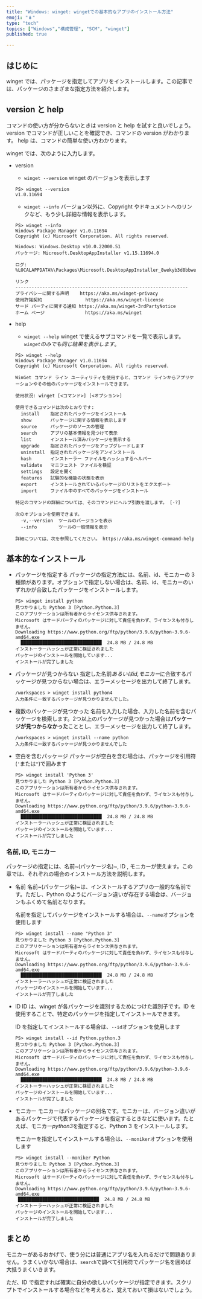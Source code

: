```yaml
---
title: "Windows: winget: wingetでの基本的なアプリのインストール方法"
emoji: "🪆"
type: "tech"
topics: ["Windows","構成管理", "SCM", "winget"]
published: true

---
```


## はじめに

winget では、パッケージを指定してアプリをインストールします。この記事では、パッケージのさまざまな指定方法を紹介します。

## version と help

コマンドの使い方が分からないときは version と help を試すと良いでしょう。
version でコマンドが正しいことを確認でき、コマンドの version がわかります。
help は、コマンドの簡単な使い方わかります。

winget では、次のように入力します。

- version
  - `winget --version`
     winget のバージョンを表示します

   ``` :PowerShell
   PS> winget --version
   v1.0.11694

   ```

  - `winget --info`
    バージョン以外に、Copyright やドキュメントへのリンクなど、もう少し詳細な情報を表示します。
  
   ``` :PowerShell
   PS> winget --info
   Windows Package Manager v1.0.11694
   Copyright (c) Microsoft Corporation. All rights reserved.
  
   Windows: Windows.Desktop v10.0.22000.51
   パッケージ: Microsoft.DesktopAppInstaller v1.15.11694.0
  
   ログ: %LOCALAPPDATA%\Packages\Microsoft.DesktopAppInstaller_8wekyb3d8bbwe\LocalState\DiagOutputDir
  
   リンク
   ----------------------------------------------------------------
   プライバシーに関する声明    https://aka.ms/winget-privacy
   使用許諾契約                https://aka.ms/winget-license
   サード パーティに関する通知 https://aka.ms/winget-3rdPartyNotice
   ホーム ページ               https://aka.ms/winget
  
   ```

- help
  - `winget --help`
    winget で使えるサブコマンドを一覧で表示します。*`winget`のみでも同じ結果を表示します*。
  
   ``` :PowerShell
   PS> winget --help
   Windows Package Manager v1.0.11694
   Copyright (c) Microsoft Corporation. All rights reserved.
   
   WinGet コマンド ライン ユーティリティを使用すると、コマンド ラインからアプリケーションやその他のパッケージをインストールできます。
   
   使用状況: winget [<コマンド>] [<オプション>]
   
   使用できるコマンドは次のとおりです:
     install    指定されたパッケージをインストール
     show       パッケージに関する情報を表示します
     source     パッケージのソースの管理
     search     アプリの基本情報を見つけて表示
     list       インストール済みパッケージを表示する
     upgrade    指定されたパッケージをアップグレードします
     uninstall  指定されたパッケージをアンインストール
     hash       インストーラー ファイルをハッシュするヘルパー
     validate   マニフェスト ファイルを検証
     settings   設定を開く
     features   試験的な機能の状態を表示
     export     インストールされているパッケージのリストをエクスポート
     import     ファイル中のすべてのパッケージをインストール
   
   特定のコマンドの詳細については、そのコマンドにヘルプ引数を渡します。 [-?]
   
   次のオプションを使用できます。
     -v,--version  ツールのバージョンを表示
     --info        ツールの一般情報を表示
   
   詳細については、次を参照してください。 https://aka.ms/winget-command-help
   
   ```

## 基本的なインストール

- パッケージを指定する
  パッケージの指定方法には、名前、id、モニカーの 3 種類があります。オプションで指定しない場合は、名前、id、モニカーのいずれかが合致したパッケージをインストールします。

   ``` :PowerShell
   PS> winget install python
   見つかりました Python 3 [Python.Python.3]
   このアプリケーションは所有者からライセンス供与されます。
   Microsoft はサードパーティのパッケージに対して責任を負わず、ライセンスも付与しません。
   Downloading https://www.python.org/ftp/python/3.9.6/python-3.9.6-amd64.exe
     ██████████████████████████████  24.8 MB / 24.8 MB
   インストーラーハッシュが正常に検証されました
   パッケージのインストールを開始しています...
   インストールが完了しました
   
   ```
  
- パッケージが見つからない
  指定した名前*あるいはid,モニカー*に合致するパッケージが見つからない場合は、エラーメッセージを出力して終了します。

   ``` :PowerShell
   /workspaces > winget install python4
   入力条件に一致するパッケージが見つかりませんでした。
   
   ```
  
- 複数のパッケージが見つかった
  名前を入力した場合、入力した名前を含むパッケージを検索します。2つ以上のパッケージが見つかった場合は**パッケージが見つからなかった**こととし、エラーメッセージを出力して終了します。

   ``` :PowerShell
   /workspaces > winget install --name python
   入力条件に一致するパッケージが見つかりませんでした
   
   ```
  
- 空白を含むパッケージ
  パッケージが空白を含む場合は、パッケージを引用符(`'`または`"`)で囲みます

   ``` :PowerShell
   PS> winget install 'Python 3'
   見つかりました Python 3 [Python.Python.3]
   このアプリケーションは所有者からライセンス供与されます。
   Microsoft はサードパーティのパッケージに対して責任を負わず、ライセンスも付与しません。
   Downloading https://www.python.org/ftp/python/3.9.6/python-3.9.6-amd64.exe
     ██████████████████████████████  24.8 MB / 24.8 MB
   インストーラーハッシュが正常に検証されました
   パッケージのインストールを開始しています...
   インストールが完了しました
  
### 名前, ID, モニカー

パッケージの指定には、名前~(パッケージ名)~, ID , モニカーが使えます。この章では、それぞれの場合のインストール方法を説明します。

- 名前
  名前~(パッケージ名)~は、インストールするアプリの一般的な名前です。ただし、Python のようにバージョン違いが存在する場合は、バージョンもふくめて名前となります。

  名前を指定してパッケージをインストールする場合は、`--name`オプションを使用します

   ``` :PowerShell
   PS> winget install --name "Python 3"
   見つかりました Python 3 [Python.Python.3]
   このアプリケーションは所有者からライセンス供与されます。
   Microsoft はサードパーティのパッケージに対して責任を負わず、ライセンスも付与しません。
   Downloading https://www.python.org/ftp/python/3.9.6/python-3.9.6-amd64.exe
     ██████████████████████████████  24.8 MB / 24.8 MB
   インストーラーハッシュが正常に検証されました
   パッケージのインストールを開始しています...
   インストールが完了しました
   
   ```
  
- ID
  ID は、winget が各パッケージを識別するためにつけた識別子です。ID を使用することで、特定のパッケージを指定してインストールできます。

  ID を指定してインストールする場合は、`--id`オプションを使用します

   ``` :PowerShell
   PS> winget install --id Python.python.3
   見つかりました Python 3 [Python.Python.3]
   このアプリケーションは所有者からライセンス供与されます。
   Microsoft はサードパーティのパッケージに対して責任を負わず、ライセンスも付与しません。
   Downloading https://www.python.org/ftp/python/3.9.6/python-3.9.6-amd64.exe
     ██████████████████████████████  24.8 MB / 24.8 MB
   インストーラーハッシュが正常に検証されました
   パッケージのインストールを開始しています...
   インストールが完了しました
  
   ```
  
- モニカー
  モニカーはパッケージの別名です。モニカーは、バージョン違いがあるパッケージで代表するパッケージを指定するときなどに使います。たとえば、モニカー*python3*を指定すると、Python 3 をインストールします。

  モニカーを指定してインストールする場合は、`--moniker`オプションを使用します

   ``` :PowerShell
   PS> winget install --moniker Python
   見つかりました Python 3 [Python.Python.3]
   このアプリケーションは所有者からライセンス供与されます。
   Microsoft はサードパーティのパッケージに対して責任を負わず、ライセンスも付与しません。
   Downloading https://www.python.org/ftp/python/3.9.6/python-3.9.6-amd64.exe
    ██████████████████████████████  24.8 MB / 24.8 MB
   インストーラーハッシュが正常に検証されました
   パッケージのインストールを開始しています...
   インストールが完了しました
   
   ```

## まとめ

モニカーがあるおかげで、使う分には普通にアプリ名を入れるだけで問題ありません。うまくいかない場合は、`search`で調べて引用符でパッケージ名を囲めば大抵うまくいきます。

ただ、ID で指定すれば確実に自分の欲しいパッケージが指定できます。スクリプトでインストールする場合などを考えると、覚えておいて損はないでしょう。
